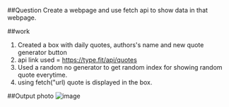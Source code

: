 ##Question
Create a webpage and use fetch api to show data in that webpage.

##work
1. Created a box with daily quotes, authors's name and new quote generator button
2. api link used = https://type.fit/api/quotes
3. Used a random no generator to get random index for showing random quote everytime.
4. using fetch("url) quote is displayed in the box.

##Output photo
![image](https://github.com/user-attachments/assets/b34c547f-2789-4d37-960e-c30b8efa2728)

